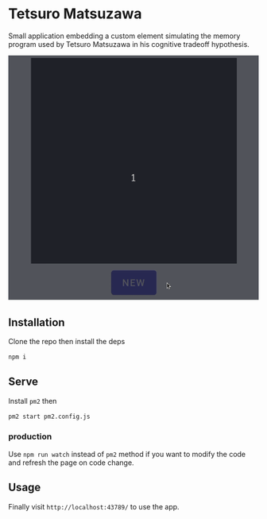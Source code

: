 # Tetsuro Matsuzawa

Small application embedding a custom element simulating the memory program used by Tetsuro Matsuzawa in his cognitive tradeoff hypothesis.

<p align="center">
  <img src="./presentation.gif">
</p>

## Installation

Clone the repo then install the deps

```bash
npm i
```

## Serve

Install `pm2` then

```bash
pm2 start pm2.config.js
```

### production

Use `npm run watch` instead of `pm2` method if you want to modify the code and refresh the page on code change.

## Usage

Finally visit `http://localhost:43789/` to use the app.